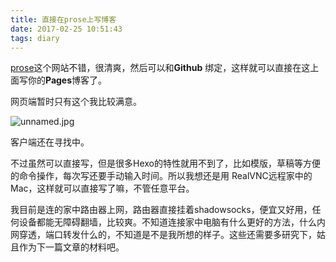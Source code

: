 ```yaml
---
title: 直接在prose上写博客
date: 2017-02-25 10:51:43
tags: diary
---
```


[prose](prose.io)这个网站不错，很清爽，然后可以和**Github** 绑定，这样就可以直接在这上面写你的**Pages**博客了。

网页端暂时只有这个我比较满意。

![unnamed.jpg]({{site.baseurl}}/source/_posts/unnamed.jpg)

客户端还在寻找中。

不过虽然可以直接写，但是很多Hexo的特性就用不到了，比如模版，草稿等方便的命令操作，每次写还要手动输入时间。所以我想还是用 RealVNC远程家中的Mac，这样就可以直接写了嘛，不管任意平台。

我目前是连的家中路由器上网，路由器直接挂着shadowsocks，便宜又好用，任何设备都能无障碍翻墙，比较爽。不知道连接家中电脑有什么更好的方法，什么内网穿透，端口转发什么的，不知道是不是我所想的样子。这些还需要多研究下，姑且作为下一篇文章的材料吧。


